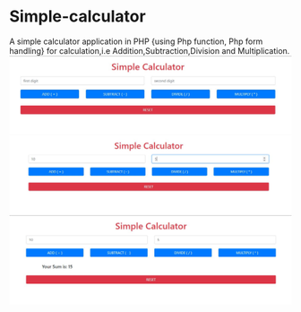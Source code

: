 # Simple-calculator
A simple calculator application in PHP {using Php function, Php form handling} for calculation,i.e Addition,Subtraction,Division and Multiplication.
![alt text](design.JPG)
![alt text](entervalue.JPG)
![alt text](result.JPG)
